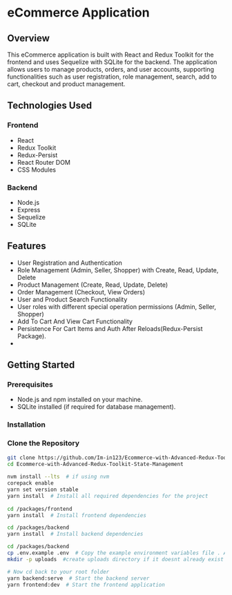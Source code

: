 # eCommerce Application

## Overview
This eCommerce application is built with React and Redux Toolkit for the frontend and uses Sequelize with SQLite for the backend. The application allows users to manage products, orders, and user accounts, supporting functionalities such as user registration, role management, search, add to cart, checkout and product management.

## Technologies Used

### Frontend
- React
- Redux Toolkit 
- Redux-Persist
- React Router DOM
- CSS Modules

### Backend
- Node.js
- Express
- Sequelize
- SQLite

## Features
- User Registration and Authentication
- Role Management (Admin, Seller, Shopper) with Create, Read, Update, Delete
- Product Management (Create, Read, Update, Delete)
- Order Management (Checkout, View Orders)
- User and Product Search Functionality
- User roles with different special operation permissions (Admin, Seller, Shopper)
- Add To Cart And View Cart Functionality
- Persistence For Cart Items and Auth After Reloads(Redux-Persist Package).
-

## Getting Started

### Prerequisites
- Node.js and npm installed on your machine.
- SQLite installed (if required for database management).

### Installation
### Clone the Repository

```bash
git clone https://github.com/Im-in123/Ecommerce-with-Advanced-Redux-Toolkit-State-Management
cd Ecommerce-with-Advanced-Redux-Toolkit-State-Management
 
nvm install --lts  # if using nvm
corepack enable
yarn set version stable
yarn install  # Install all required dependencies for the project
 
cd /packages/frontend
yarn install  # Install frontend dependencies

cd /packages/backend
yarn install  # Install backend dependencies

cd /packages/backend
cp .env.example .env  # Copy the example environment variables file . After that edit the .env file to set the appropriate values for your environment
mkdir -p uploads  #create uploads directory if it doesnt already exist in backend directory

# Now cd back to your root folder
yarn backend:serve  # Start the backend server
yarn frontend:dev  # Start the frontend application
```

